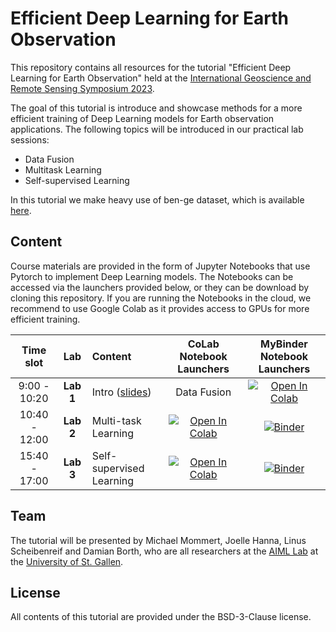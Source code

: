 # Efficient Deep Learning for Earth Observation

This repository contains all resources for the tutorial "Efficient Deep Learning for Earth Observation" held at the [International Geoscience and Remote Sensing Symposium 2023](https://2023.ieeeigarss.org/).

The goal of this tutorial is introduce and showcase methods for a more efficient training of Deep Learning models for Earth observation applications. The following topics will be introduced in our practical lab sessions:
* Data Fusion
* Multitask Learning
* Self-supervised Learning

In this tutorial we make heavy use of ben-ge dataset, which is available [here](https://github.com/HSG-AIML/ben-ge).

## Content

Course materials are provided in the form of Jupyter Notebooks that use Pytorch to implement Deep Learning models. The Notebooks can be accessed via the launchers provided below, or they can be download by cloning this repository. If you are running the Notebooks in the cloud, we recommend to use Google Colab as it provides access to GPUs for more efficient training.


| Time slot               | Lab        |  Content                         |  CoLab Notebook Launchers                 | MyBinder Notebook Launchers|
|:-----------------------:|:--------------:|:---------------------------------|:-------------------------------:|:-------:|
| 9:00 - 10:20            |   **Lab 1**     | Intro ([slides](https://github.com/HSG-AIML/IGARSS2023_EfficientDeepLearningEO/blob/main/00-intro/00_intro.pdf)) | Data Fusion           | [![Open In Colab](https://colab.research.google.com/assets/colab-badge.svg)](https://colab.research.google.com/github/HSG-AIML/IGARSS2023_EfficientDeepLearningEO/blob/main/01-data_fusion/lab_df.ipynb) | [![Binder](https://mybinder.org/badge_logo.svg)](https://mybinder.org/v2/gh/HSG-AIML/IGARSS2023_EfficientDeepLearningEO/main?filepath=01-data_fusion/lab_df.ipynb)|
| 10:40 - 12:00           |   **Lab 2**     | Multi-task Learning         | [![Open In Colab](https://colab.research.google.com/assets/colab-badge.svg)](https://colab.research.google.com/github/HSG-AIML/IGARSS2023_EfficientDeepLearningEO/blob/main/lab_mtl.ipynb) | [![Binder](https://mybinder.org/badge_logo.svg)](https://mybinder.org/v2/gh/HSG-AIML/IGARSS2023_EfficientDeepLearningEO/main?filepath=lab_mtl.ipynb)|
| 15:40 - 17:00           |   **Lab 3**     | Self-supervised Learning         | [![Open In Colab](https://colab.research.google.com/assets/colab-badge.svg)](https://colab.research.google.com/github/HSG-AIML/IGARSS2023_EfficientDeepLearningEO/blob/main/lab_ssl.ipynb) | [![Binder](https://mybinder.org/badge_logo.svg)](https://mybinder.org/v2/gh/HSG-AIML/IGARSS2023_EfficientDeepLearningEO/main?filepath=lab_ssl.ipynb)|

## Team

The tutorial will be presented by Michael Mommert, Joelle Hanna, Linus Scheibenreif and Damian Borth, who are all researchers at the [AIML Lab](https://hsg-aiml.github.io/) at the [University of St. Gallen](https://www.unisg.ch/en/).

## License

All contents of this tutorial are provided under the BSD-3-Clause license.